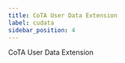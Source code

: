 ```yaml
---
title: CoTA User Data Extension
label: cudata
sidebar_position: 4
---
```


CoTA User Data Extension
